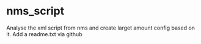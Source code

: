 # nms_script
Analyse the xml script from nms and create larget amount config based on it.
Add a readme.txt via github
